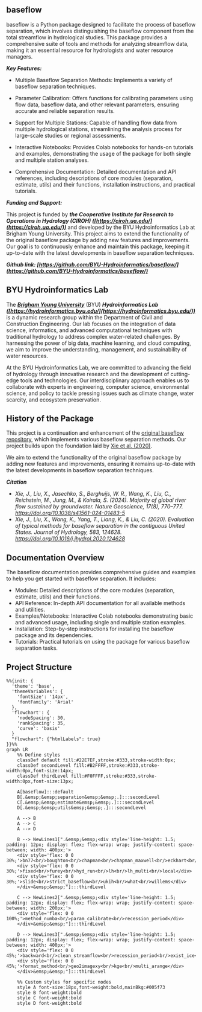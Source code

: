 ## **baseflow**

baseflow is a Python package designed to facilitate the process of baseflow separation, which involves distinguishing the baseflow component from the total streamflow in hydrological studies. This package provides a comprehensive suite of tools and methods for analyzing streamflow data, making it an essential resource for hydrologists and water resource managers.

***Key Features:***

 - Multiple Baseflow Separation Methods: Implements a variety of baseflow separation techniques.

 - Parameter Calibration: Offers functions for calibrating parameters using flow data, baseflow data, and other relevant parameters, ensuring accurate and reliable separation results.

 - Support for Multiple Stations: Capable of handling flow data from multiple hydrological stations, streamlining the analysis process for large-scale studies or regional assessments.
 - Interactive Notebooks: Provides Colab notebooks for hands-on tutorials and examples, demonstrating the usage of the package for both single and multiple station analyses.
 - Comprehensive Documentation: Detailed documentation and API references, including descriptions of core modules (separation, estimate, utils) and their functions, installation instructions, and practical tutorials.

***Funding and Support:***

This project is funded by ***the Cooperative Institute for Research to Operations in Hydrology (CIROH) ([https://ciroh.ua.edu/](https://ciroh.ua.edu/))*** and developed by the BYU Hydroinformatics Lab at Brigham Young University. This project aims to extend the functionality of the original baseflow package by adding new features and improvements. Our goal is to continuously enhance and maintain this package, keeping it up-to-date with the latest developments in baseflow separation techniques.


***Github link: [https://github.com/BYU-Hydroinformatics/baseflow/](https://github.com/BYU-Hydroinformatics/baseflow/)***

## **BYU Hydroinformatics Lab**
The ***[Brigham Young University](https://www.byu.edu/)*** (BYU) ***Hydroinformatics Lab ([https://hydroinformatics.byu.edu/](https://hydroinformatics.byu.edu/))*** is a dynamic research group within the Department of Civil and Construction Engineering. Our lab focuses on the integration of data science, informatics, and advanced computational techniques with traditional hydrology to address complex water-related challenges. By harnessing the power of big data, machine learning, and cloud computing, we aim to improve the understanding, management, and sustainability of water resources.

At the BYU Hydroinformatics Lab, we are committed to advancing the field of hydrology through innovative research and the development of cutting-edge tools and technologies. Our interdisciplinary approach enables us to collaborate with experts in engineering, computer science, environmental science, and policy to tackle pressing issues such as climate change, water scarcity, and ecosystem preservation.

## **History of the Package**
This project is a continuation and enhancement of the [original baseflow repository](https://github.com/xiejx5/baseflow), which implements various baseflow separation methods. Our project builds upon the foundation laid by [Xie et al. (2020)](https://doi.org/10.1016/j.jhydrol.2020.124628). 

We aim to extend the functionality of the original baseflow package by adding new features and improvements, ensuring it remains up-to-date with the latest developments in baseflow separation techniques.

***Citation***

- *Xie, J., Liu, X., Jasechko, S., Berghuijs, W. R., Wang, K., Liu, C., Reichstein, M., Jung, M., & Koirala, S. (2024). Majority of global river flow sustained by groundwater. Nature Geoscience, 17(8), 770–777. https://doi.org/10.1038/s41561-024-01483-5*
- *Xie, J., Liu, X., Wang, K., Yang, T., Liang, K., & Liu, C. (2020). Evaluation of typical methods for baseflow separation in the contiguous United States. Journal of Hydrology, 583, 124628. https://doi.org/10.1016/j.jhydrol.2020.124628*

## **Documentation Overview**
The baseflow documentation provides comprehensive guides and examples to help you get started with baseflow separation. It includes:

 - Modules: Detailed descriptions of the core modules (separation, estimate, utils) and their functions.
 - API Reference: In-depth API documentation for all available methods and utilities.
 - Examples/Notebooks: Interactive Colab notebooks demonstrating basic and advanced usage, including single and multiple station examples.
 - Installation: Step-by-step instructions for installing the baseflow package and its dependencies.
 - Tutorials: Practical tutorials on using the package for various baseflow separation tasks.

## **Project Structure**
<style>
svg[id^="mermaid-"] { min-width: 200px; max-width: 500px; }
</style>
```mermaid
%%{init: {
  'theme': 'base', 
  'themeVariables': { 
    'fontSize': '14px',
    'fontFamily': 'Arial'
  },
  'flowchart': {
    'nodeSpacing': 30,
    'rankSpacing': 35,
    'curve': 'basis'
  }
  "flowchart": {"htmlLabels": true}
}}%%
graph LR
    %% Define styles
    classDef default fill:#22E7EF,stroke:#333,stroke-width:0px;
    classDef secondLevel fill:#B2FFFF,stroke:#333,stroke-width:0px,font-size:14px;
    classDef thirdLevel fill:#F0FFFF,stroke:#333,stroke-width:0px,font-size:13px;

    A[baseflow]:::default
    B[.&emsp;&emsp;separation&emsp;&emsp;.]:::secondLevel
    C[.&emsp;&emsp;estimate&emsp;&emsp;.]:::secondLevel
    D[.&emsp;&emsp;utils&emsp;&emsp;.]:::secondLevel

    A --> B
    A --> C
    A --> D

    B --> NewLines1[".&emsp;&emsp;<div style='line-height: 1.5; padding: 12px; display: flex; flex-wrap: wrap; justify-content: space-between; width: 400px;'>
    <div style='flex: 0 0 30%;'>bn77<br/>boughton<br/>chapman<br/>chapman_maxwell<br/>eckhart<br/>ewma</div>
    <div style='flex: 0 0 30%;'>fixed<br/>furey<br/>hyd_run<br/>lh<br/>lh_multi<br/>local</div>
    <div style='flex: 0 0 30%;'>slide<br/>strict_baseflow<br/>ukih<br/>what<br/>willems</div>
    </div>&emsp;&emsp;"]:::thirdLevel

    C --> NewLines2[".&emsp;&emsp;<div style='line-height: 1.5; padding: 12px; display: flex; flex-wrap: wrap; justify-content: space-between; width: 200px;'>
    <div style='flex: 0 0 100%;'>method_numba<br/>param_calibrate<br/>recession_period</div>
    </div>&emsp;&emsp;"]:::thirdLevel
    
    D --> NewLines3[".&emsp;&emsp;<div style='line-height: 1.5; padding: 12px; display: flex; flex-wrap: wrap; justify-content: space-between; width: 400px;'>
    <div style='flex: 0 0 45%;'>backward<br/>clean_streamflow<br/>recession_period<br/>exist_ice<br/>flow_duration_curve</div>
    <div style='flex: 0 0 45%;'>format_method<br/>geo2imagexy<br/>kge<br/>multi_arange</div>
    </div>&emsp;&emsp;"]:::thirdLevel

    %% Custom styles for specific nodes
    style A font-size:18px,font-weight:bold,mainBkg:#005f73
    style B font-weight:bold
    style C font-weight:bold
    style D font-weight:bold
```



